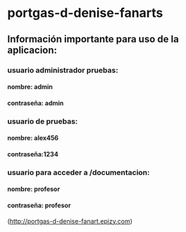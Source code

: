 # portgas-d-denise-fanarts

## Información importante para uso de la aplicacion:
### usuario administrador pruebas:
#### nombre: admin
#### contraseña: admin
### usuario de pruebas:
#### nombre: alex456
#### contraseña:1234

### usuario para acceder a /documentacion:
#### nombre: profesor
#### contraseña: profesor

(http://portgas-d-denise-fanart.epizy.com)
